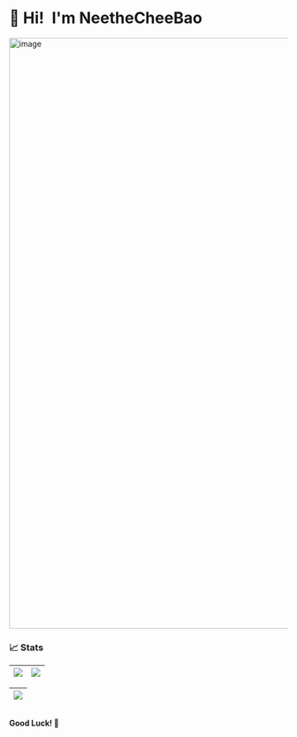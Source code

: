 # 👋 Hi!&ensp;I'm NeetheCheeBao

<a href="https://github.com/NeetheCheeBao"><img width="2504" height="1067" alt="image" src="https://github.com/user-attachments/assets/4bc0c4f8-69bb-4679-b2fe-92c5d6c4df77" /></a>

### 📈 Stats

| <a href="https://github.com/NeetheCheeBao"><img src="https://github-readme-stats.vercel.app/api/top-langs/?username=NeetheCheeBao&layout=donut&bg_color=40,f04d4d,ff4af3,608bf7&title_color=fff&text_color=fff" /></a> | <a href="https://github.com/NeetheCheeBao"><img src="https://github-readme-stats.vercel.app/api?username=NeetheCheeBao&show_icons=true&theme=ambient_gradient&rank_icon=github" /></a> |
|---|---|

| <a href="https://github.com/NeetheCheeBao"><img src="https://github-readme-stats.vercel.app/api/pin/?username=NeetheCheeBao&repo=github-readme-stats&cache_seconds=86400&theme=ambient_gradient" /></a> |
|---|

##
**Good Luck! 🍺**
